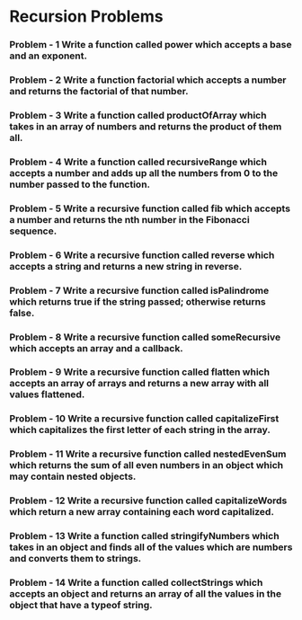 # Recursion Problems

### Problem - 1 Write a function called power which accepts a base and an exponent.

### Problem - 2 Write a function factorial which accepts a number and returns the factorial of that number.

### Problem - 3 Write a function called productOfArray which takes in an array of numbers and returns the product of them all.

### Problem - 4 Write a function called recursiveRange which accepts a number and adds up all the numbers from 0 to the number passed to the function.

### Problem - 5 Write a recursive function called fib which accepts a number and returns the nth number in the Fibonacci sequence.

### Problem - 6 Write a recursive function called reverse which accepts a string and returns a new string in reverse.

### Problem - 7 Write a recursive function called isPalindrome which returns true if the string passed; otherwise returns false.

### Problem - 8 Write a recursive function called someRecursive which accepts an array and a callback.

### Problem - 9 Write a recursive function called flatten which accepts an array of arrays and returns a new array with all values flattened.

### Problem - 10 Write a recursive function called capitalizeFirst which capitalizes the first letter of each string in the array.

### Problem - 11 Write a recursive function called nestedEvenSum which returns the sum of all even numbers in an object which may contain nested objects.

### Problem - 12 Write a recursive function called capitalizeWords which return a new array containing each word capitalized.

### Problem - 13 Write a function called stringifyNumbers which takes in an object and finds all of the values which are numbers and converts them to strings.

### Problem - 14 Write a function called collectStrings which accepts an object and returns an array of all the values in the object that have a typeof string.